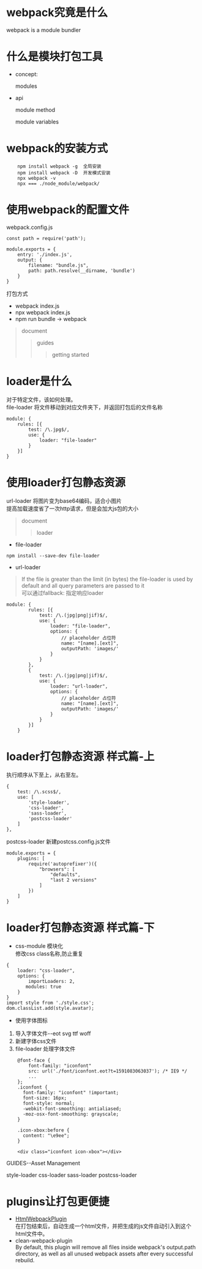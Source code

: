 # webpack究竟是什么

  webpack is a module bundler
  
# 什么是模块打包工具

   - concept:
   
        modules
   - api
   
        module method 
        
        module variables

# webpack的安装方式
```$xslt
    npm install webpack -g  全局安装
    npm install webpack -D  开发模式安装   
    npx webpack -v  
    npx === ./node_module/webpack/    
```
# 使用webpack的配置文件

webpack.config.js
```$xslt
const path = require('path');

module.exports = {
    entry: './index.js',
    output: {
        filename: "bundle.js",
        path: path.resolve(__dirname, 'bundle')
    }
}
```
打包方式
- webpack index.js
- npx webpack index.js
- npm run bundle -> webpack

> document
>> guides
>>> getting started
    
# loader是什么
对于特定文件，该如何处理。  
file-loader 将文件移动到对应文件夹下，并返回打包后的文件名称
```
module: {
    rules: [{
        test: /\.jpg$/,
        use: {
            loader: "file-loader"
        }
    }]
}
```
# 使用loader打包静态资源
url-loader 将图片变为base64编码，适合小图片  
提高加载速度省了一次http请求，但是会加大js包的大小  
> document
>> loader
- file-loader
```
npm install --save-dev file-loader
```
    
- url-loader  
> If the file is greater than the limit (in bytes) the file-loader is used by default and all query parameters are passed to it  
> 可以通过fallback: 指定响应loader
```
module: {
        rules: [{
            test: /\.(jpg|png|jif)$/,
            use: {
                loader: "file-loader",
                options: {
                    // placeholder 占位符
                    name: "[name].[ext]",
                    outputPath: 'images/'
                }
            }
        },
        {
            test: /\.(jpg|png|jif)$/,
            use: {
                loader: "url-loader",
                options: {
                    // placeholder 占位符
                    name: "[name].[ext]",
                    outputPath: 'images/'
                }
            }
        }]
    }
```
# loader打包静态资源 样式篇-上
执行顺序从下至上，从右至左。  
```
{
    test: /\.scss$/,
    use: [
        'style-loader',
        'css-loader',
        'sass-loader',
        'postcss-loader'
    ]
},
```
postcss-loader 新建postcss.config.js文件
```
module.exports = {
    plugins: [
        require('autoprefixer')({
            "browsers": [
                "defaults",
                "last 2 versions"
            ]
        })
    ]
}
```

# loader打包静态资源 样式篇-下
- css-module 模块化  
    修改css class名称,防止重复
```
{
    loader: "css-loader",
    options: {
        importLoaders: 2,
       modules: true
    }
}
import style from './style.css';
dom.classList.add(style.avatar);
```
- 使用字体图标  
1. 导入字体文件--eot svg ttf woff
2. 新建字体css文件  
3. file-loader 处理字体文件  
```
    @font-face {
        font-family: "iconfont"
        src: url('./font/iconfont.eot?t=1591083063037'); /* IE9 */
        ...
    };
    .iconfont {
      font-family: "iconfont" !important;
      font-size: 16px;
      font-style: normal;
      -webkit-font-smoothing: antialiased;
      -moz-osx-font-smoothing: grayscale;
    }
    
    .icon-xbox:before {
      content: "\e9ee";
    }

    <div class="iconfont icon-xbox"></div>
```
    
GUIDES--Asset Management  

style-loader css-loader sass-loader postcss-loader  

# plugins让打包更便捷
- [HtmlWebpackPlugin](https://github.com/jantimon/html-webpack-plugin#configuration)  
在打包结束后，自动生成一个html文件，并把生成的js文件自动引入到这个html文件中。
- clean-webpack-plugin  
By default, this plugin will remove all files inside webpack's output.path directory, as well as all unused webpack assets after every successful rebuild.
